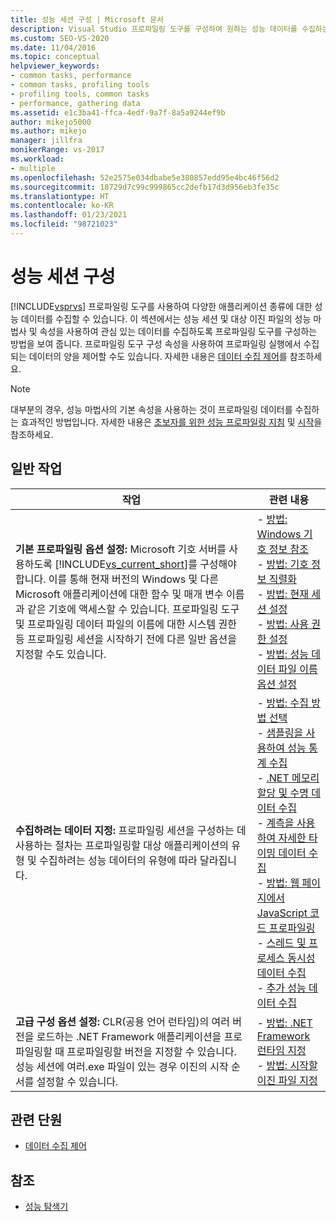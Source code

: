 ```yaml
---
title: 성능 세션 구성 | Microsoft 문서
description: Visual Studio 프로파일링 도구를 구성하여 원하는 성능 데이터를 수집하는 방법을 알아봅니다. 이 문서에서는 일반 작업을 나열하고 링크를 제공합니다.
ms.custom: SEO-VS-2020
ms.date: 11/04/2016
ms.topic: conceptual
helpviewer_keywords:
- common tasks, performance
- common tasks, profiling tools
- profiling tools, common tasks
- performance, gathering data
ms.assetid: e1c3ba41-ffca-4edf-9a7f-8a5a9244ef9b
author: mikejo5000
ms.author: mikejo
manager: jillfra
monikerRange: vs-2017
ms.workload:
- multiple
ms.openlocfilehash: 52e2575e034dbabe5e380857edd95e4bc46f56d2
ms.sourcegitcommit: 18729d7c99c999865cc2defb17d3d956eb3fe35c
ms.translationtype: HT
ms.contentlocale: ko-KR
ms.lasthandoff: 01/23/2021
ms.locfileid: "98721023"
---
```

# <a name="configure-performance-sessions"></a>성능 세션 구성
[!INCLUDE[vsprvs](../code-quality/includes/vsprvs_md.md)] 프로파일링 도구를 사용하여 다양한 애플리케이션 종류에 대한 성능 데이터를 수집할 수 있습니다. 이 섹션에서는 성능 세션 및 대상 이진 파일의 성능 마법사 및 속성을 사용하여 관심 있는 데이터를 수집하도록 프로파일링 도구를 구성하는 방법을 보여 줍니다. 프로파일링 도구 구성 속성을 사용하여 프로파일링 실행에서 수집되는 데이터의 양을 제어할 수도 있습니다. 자세한 내용은 [데이터 수집 제어](../profiling/controlling-data-collection.md)를 참조하세요.

> [!NOTE]
> 대부분의 경우, 성능 마법사의 기본 속성을 사용하는 것이 프로파일링 데이터를 수집하는 효과적인 방법입니다. 자세한 내용은 [초보자를 위한 성능 프로파일링 지침](../profiling/beginners-guide-to-performance-profiling.md) 및 [시작](../profiling/getting-started-with-performance-tools.md)을 참조하세요.

## <a name="common-tasks"></a>일반 작업

| 작업 | 관련 내용 |
| - | - |
| **기본 프로파일링 옵션 설정:** Microsoft 기호 서버를 사용하도록 [!INCLUDE[vs_current_short](../code-quality/includes/vs_current_short_md.md)]를 구성해야 합니다. 이를 통해 현재 버전의 Windows 및 다른 Microsoft 애플리케이션에 대한 함수 및 매개 변수 이름과 같은 기호에 액세스할 수 있습니다. 프로파일링 도구 및 프로파일링 데이터 파일의 이름에 대한 시스템 권한 등 프로파일링 세션을 시작하기 전에 다른 일반 옵션을 지정할 수도 있습니다. | -   [방법: Windows 기호 정보 참조](../profiling/how-to-reference-windows-symbol-information.md)<br />-   [방법: 기호 정보 직렬화](../profiling/how-to-serialize-symbol-information.md)<br />-   [방법: 현재 세션 설정](../profiling/how-to-set-the-current-session.md)<br />-   [방법: 사용 권한 설정](../profiling/how-to-set-permissions.md)<br />-   [방법: 성능 데이터 파일 이름 옵션 설정](../profiling/how-to-set-performance-data-file-name-options.md) |
| **수집하려는 데이터 지정:** 프로파일링 세션을 구성하는 데 사용하는 절차는 프로파일링할 대상 애플리케이션의 유형 및 수집하려는 성능 데이터의 유형에 따라 달라집니다. | -   [방법: 수집 방법 선택](../profiling/how-to-choose-collection-methods.md)<br />-   [샘플링을 사용하여 성능 통계 수집](../profiling/collecting-performance-statistics-by-using-sampling.md)<br />-   [.NET 메모리 할당 및 수명 데이터 수집](../profiling/collecting-dotnet-memory-allocation-and-lifetime-data.md)<br />-   [계측을 사용하여 자세한 타이밍 데이터 수집](../profiling/collecting-detailed-timing-data-by-using-instrumentation.md)<br />-   [방법: 웹 페이지에서 JavaScript 코드 프로파일링](../profiling/how-to-profile-javascript-code-in-web-pages.md)<br />-   [스레드 및 프로세스 동시성 데이터 수집](../profiling/collecting-thread-and-process-concurrency-data.md)<br />-   [추가 성능 데이터 수집](../profiling/collecting-additional-performance-data.md) |
| **고급 구성 옵션 설정:** CLR(공용 언어 런타임)의 여러 버전을 로드하는 .NET Framework 애플리케이션을 프로파일링할 때 프로파일링할 버전을 지정할 수 있습니다. 성능 세션에 여러.exe 파일이 있는 경우 이진의 시작 순서를 설정할 수 있습니다. | -   [방법: .NET Framework 런타임 지정](../profiling/how-to-specify-the-dotnet-framework-runtime.md)<br />-   [방법: 시작할 이진 파일 지정](../profiling/how-to-specify-the-binary-to-start.md) |

## <a name="related-sections"></a>관련 단원
- [데이터 수집 제어](../profiling/controlling-data-collection.md)

## <a name="see-also"></a>참조
- [성능 탐색기](../profiling/performance-explorer.md)
